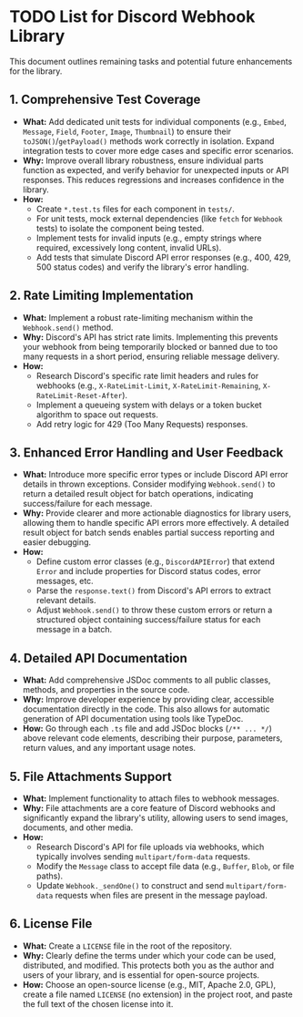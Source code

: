 # TODO List for Discord Webhook Library

This document outlines remaining tasks and potential future enhancements for the library.

## 1. Comprehensive Test Coverage

- **What:** Add dedicated unit tests for individual components (e.g., `Embed`, `Message`, `Field`, `Footer`, `Image`, `Thumbnail`) to ensure their `toJSON()`/`getPayload()` methods work correctly in isolation. Expand integration tests to cover more edge cases and specific error scenarios.
- **Why:** Improve overall library robustness, ensure individual parts function as expected, and verify behavior for unexpected inputs or API responses. This reduces regressions and increases confidence in the library.
- **How:**
    - Create `*.test.ts` files for each component in `tests/`.
    - For unit tests, mock external dependencies (like `fetch` for `Webhook` tests) to isolate the component being tested.
    - Implement tests for invalid inputs (e.g., empty strings where required, excessively long content, invalid URLs).
    - Add tests that simulate Discord API error responses (e.g., 400, 429, 500 status codes) and verify the library's error handling.

## 2. Rate Limiting Implementation

- **What:** Implement a robust rate-limiting mechanism within the `Webhook.send()` method.
- **Why:** Discord's API has strict rate limits. Implementing this prevents your webhook from being temporarily blocked or banned due to too many requests in a short period, ensuring reliable message delivery.
- **How:**
    - Research Discord's specific rate limit headers and rules for webhooks (e.g., `X-RateLimit-Limit`, `X-RateLimit-Remaining`, `X-RateLimit-Reset-After`).
    - Implement a queueing system with delays or a token bucket algorithm to space out requests.
    - Add retry logic for 429 (Too Many Requests) responses.

## 3. Enhanced Error Handling and User Feedback

- **What:** Introduce more specific error types or include Discord API error details in thrown exceptions. Consider modifying `Webhook.send()` to return a detailed result object for batch operations, indicating success/failure for each message.
- **Why:** Provide clearer and more actionable diagnostics for library users, allowing them to handle specific API errors more effectively. A detailed result object for batch sends enables partial success reporting and easier debugging.
- **How:**
    - Define custom error classes (e.g., `DiscordAPIError`) that extend `Error` and include properties for Discord status codes, error messages, etc.
    - Parse the `response.text()` from Discord's API errors to extract relevant details.
    - Adjust `Webhook.send()` to throw these custom errors or return a structured object containing success/failure status for each message in a batch.

## 4. Detailed API Documentation

- **What:** Add comprehensive JSDoc comments to all public classes, methods, and properties in the source code.
- **Why:** Improve developer experience by providing clear, accessible documentation directly in the code. This also allows for automatic generation of API documentation using tools like TypeDoc.
- **How:** Go through each `.ts` file and add JSDoc blocks (`/** ... */`) above relevant code elements, describing their purpose, parameters, return values, and any important usage notes.

## 5. File Attachments Support

- **What:** Implement functionality to attach files to webhook messages.
- **Why:** File attachments are a core feature of Discord webhooks and significantly expand the library's utility, allowing users to send images, documents, and other media.
- **How:**
    - Research Discord's API for file uploads via webhooks, which typically involves sending `multipart/form-data` requests.
    - Modify the `Message` class to accept file data (e.g., `Buffer`, `Blob`, or file paths).
    - Update `Webhook._sendOne()` to construct and send `multipart/form-data` requests when files are present in the message payload.

## 6. License File

- **What:** Create a `LICENSE` file in the root of the repository.
- **Why:** Clearly define the terms under which your code can be used, distributed, and modified. This protects both you as the author and users of your library, and is essential for open-source projects.
- **How:** Choose an open-source license (e.g., MIT, Apache 2.0, GPL), create a file named `LICENSE` (no extension) in the project root, and paste the full text of the chosen license into it.
